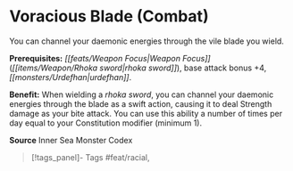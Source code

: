 ﻿---
cssclass: [feats]

---
# Voracious Blade (Combat)

You can channel your daemonic energies through the vile blade you wield.

**Prerequisites:** _[[feats/Weapon Focus|Weapon Focus]]_ (_[[items/Weapon/Rhoka sword|rhoka sword]]_), base attack bonus +4, _[[monsters/Urdefhan|urdefhan]]_.

**Benefit:** When wielding a _rhoka sword_, you can channel your daemonic energies through the blade as a swift action, causing it to deal Strength damage as your bite attack. You can use this ability a number of times per day equal to your Constitution modifier (minimum 1).

**Source** Inner Sea Monster Codex
>[!tags_panel]- Tags
> #feat/racial, 